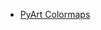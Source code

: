 * [PyArt Colormaps](http://nbviewer.ipython.org/urls/raw.githubusercontent.com/nguy/Notebooks/master/pyart_colormaps.ipynb)